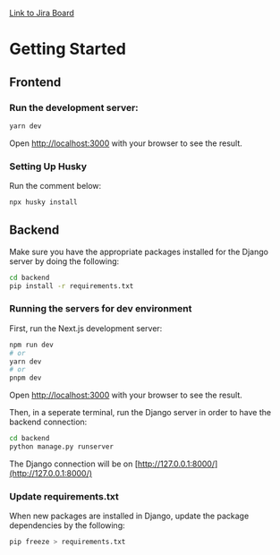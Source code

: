 [Link to Jira Board](https://ekgpro.atlassian.net/jira/software/projects/EKG/boards/1)

# Getting Started

## Frontend

### Run the development server:

```bash
yarn dev
```

Open [http://localhost:3000](http://localhost:3000) with your browser to see the result.

### Setting Up Husky

Run the comment below:

```bash
npx husky install
```

## Backend

Make sure you have the appropriate packages installed for the Django server by doing the following:

```bash
cd backend
pip install -r requirements.txt
```

### Running the servers for dev environment

First, run the Next.js development server:

```bash
npm run dev
# or
yarn dev
# or
pnpm dev
```

Open [http://localhost:3000](http://localhost:3000) with your browser to see the result.

Then, in a seperate terminal, run the Django server in order to have the backend connection:

```bash
cd backend
python manage.py runserver
```

The Django connection will be on [http://127.0.0.1:8000/](http://127.0.0.1:8000/)

### Update requirements.txt

When new packages are installed in Django, update the package dependencies by the following:

```bash
pip freeze > requirements.txt
```
